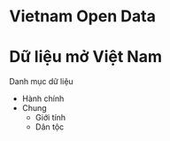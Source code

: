 # Vietnam Open Data

# Dữ liệu mở Việt Nam

Danh mục dữ liệu
- Hành chính
- Chung
   * Giới tính
   * Dân tộc
